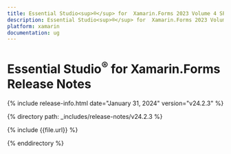 ```yaml
---
title: Essential Studio<sup>®</sup> for  Xamarin.Forms 2023 Volume 4 SP Release Release Notes  
description: Essential Studio<sup>®</sup> for  Xamarin.Forms 2023 Volume 4 SP Release Release Notes  
platform: xamarin
documentation: ug
---
```


# Essential Studio<sup>®</sup> for  Xamarin.Forms  Release Notes  

{% include release-info.html date="January 31, 2024"  version="v24.2.3" %} 

{% directory path: _includes/release-notes/v24.2.3 %}

{% include {{file.url}} %}

{% enddirectory %}